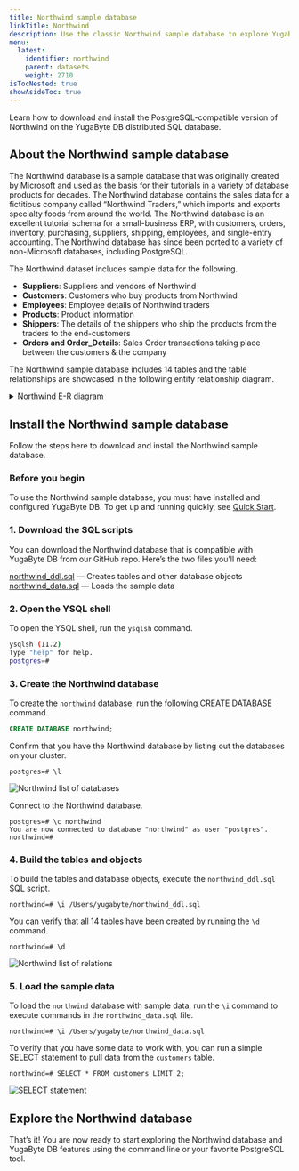 ```yaml
---
title: Northwind sample database
linkTitle: Northwind
description: Use the classic Northwind sample database to explore YugaByte DB.
menu:
  latest:
    identifier: northwind
    parent: datasets
    weight: 2710
isTocNested: true
showAsideToc: true
---
```


Learn how to download and install the PostgreSQL-compatible version of Northwind on the YugaByte DB distributed SQL database.

## About the Northwind sample database

The Northwind database is a sample database that was originally created by Microsoft and used as the basis for their tutorials in a variety of database products for decades. The Northwind database contains the sales data for a fictitious company called “Northwind Traders,” which imports and exports specialty foods from around the world. The Northwind database is an excellent tutorial schema for a small-business ERP, with customers, orders, inventory, purchasing, suppliers, shipping, employees, and single-entry accounting. The Northwind database has since been ported to a variety of non-Microsoft databases, including PostgreSQL.

The Northwind dataset includes sample data for the following.

- **Suppliers**: Suppliers and vendors of Northwind
- **Customers**: Customers who buy products from Northwind
- **Employees**: Employee details of Northwind traders
- **Products**: Product information
- **Shippers**: The details of the shippers who ship the products from the traders to the end-customers
- **Orders and Order_Details**: Sales Order transactions taking place between the customers & the company

The Northwind sample database includes 14 tables and the table relationships are showcased in the following entity relationship diagram.

<details>
<summary>Northwind E-R diagram</summary>

![Northwind E-R diagram](/images/datasets/northwind/northwind-er-diagram.jpeg)

</details>

## Install the Northwind sample database

Follow the steps here to download and install the Northwind sample database.

### Before you begin

To use the Northwind sample database, you must have installed and configured YugaByte DB. To get up and running quickly, see [Quick Start](/latest/quick-start/).

### 1. Download the SQL scripts

You can download the Northwind database that is compatible with YugaByte DB from our GitHub repo. Here’s the two files you’ll need:

[northwind_ddl.sql](https://raw.githubusercontent.com/YugaByte/yugabyte-db/master/sample/northwind_ddl.sql) — Creates tables and other database objects
[northwind_data.sql](https://raw.githubusercontent.com/YugaByte/yugabyte-db/master/sample/northwind_data.sql) — Loads the sample data

### 2. Open the YSQL shell

To open the YSQL shell, run the `ysqlsh` command.

```sh
ysqlsh (11.2)
Type "help" for help.
postgres=#
```

### 3. Create the Northwind database

To create the `northwind` database, run the following CREATE DATABASE command.

```sql
CREATE DATABASE northwind;
```

Confirm that you have the Northwind database by listing out the databases on your cluster.

```
postgres=# \l
```

![Northwind list of databases](/images/datasets/northwind/northwind-list-of-dbs.png)

Connect to the Northwind database.

```
postgres=# \c northwind
You are now connected to database "northwind" as user "postgres".
northwind=# 
```

### 4. Build the tables and objects

To build the tables and database objects, execute the `northwind_ddl.sql` SQL script.

```
northwind=# \i /Users/yugabyte/northwind_ddl.sql
```

You can verify that all 14 tables have been created by running the `\d` command.

```
northwind=# \d
```

![Northwind list of relations](/images/datasets/northwind/northwind-list-of-relations.png)

### 5. Load the sample data

To load the `northwind` database with sample data, run the `\i` command to execute commands in the `northwind_data.sql` file.

```
northwind=# \i /Users/yugabyte/northwind_data.sql
```

To verify that you have some data to work with, you can run a simple SELECT statement to pull data from the `customers` table.

```
northwind=# SELECT * FROM customers LIMIT 2;
```

![SELECT statement](/images/datasets/northwind/northwind-sql-select.png)

## Explore the Northwind database

That’s it! You are now ready to start exploring the Northwind database and YugaByte DB features using the command line or your favorite PostgreSQL tool.
